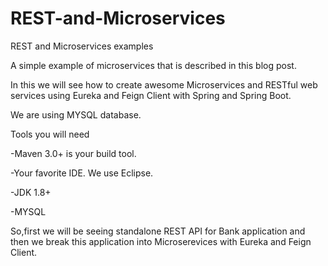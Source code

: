 # REST-and-Microservices

REST and Microservices examples

A simple example of microservices that is described in this blog post.

In this we will see how to create awesome Microservices and RESTful web services using Eureka and Feign Client with Spring and Spring Boot.

We are using MYSQL database.

Tools you will need

-Maven 3.0+ is your build tool.

-Your favorite IDE. We use Eclipse.

-JDK 1.8+

-MYSQL

So,first we will be seeing standalone REST API for Bank application and then we break this application into Microserevices with Eureka and Feign Client.

